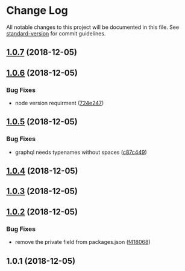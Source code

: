# Change Log

All notable changes to this project will be documented in this file. See [standard-version](https://github.com/conventional-changelog/standard-version) for commit guidelines.

<a name="1.0.7"></a>
## [1.0.7](https://github.com/mabels/graphql-output-generator/compare/v1.0.6...v1.0.7) (2018-12-05)



<a name="1.0.6"></a>
## [1.0.6](https://github.com/mabels/graphql-output-generator/compare/v1.0.5...v1.0.6) (2018-12-05)


### Bug Fixes

* node version requirment ([724e247](https://github.com/mabels/graphql-output-generator/commit/724e247))



<a name="1.0.5"></a>
## [1.0.5](https://github.com/mabels/graphql-output-generator/compare/v1.0.4...v1.0.5) (2018-12-05)


### Bug Fixes

* graphql needs typenames without spaces ([c87c449](https://github.com/mabels/graphql-output-generator/commit/c87c449))



<a name="1.0.4"></a>
## [1.0.4](https://github.com/mabels/graphql-output-generator/compare/v1.0.3...v1.0.4) (2018-12-05)



<a name="1.0.3"></a>
## [1.0.3](https://github.com/mabels/graphql-output-generator/compare/v1.0.2...v1.0.3) (2018-12-05)



<a name="1.0.2"></a>
## [1.0.2](https://github.com/mabels/graphql-output-generator/compare/v1.0.1...v1.0.2) (2018-12-05)


### Bug Fixes

* remove the private field from packages.json ([f418068](https://github.com/mabels/graphql-output-generator/commit/f418068))



<a name="1.0.1"></a>
## 1.0.1 (2018-12-05)
